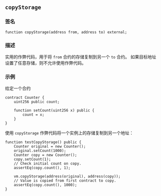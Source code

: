 ## `copyStorage`

### 签名

```solidity
function copyStorage(address from, address to) external;
```

### 描述

实用的作弊代码，用于将 `from` 合约的存储复制到另一个 `to` 合约。
如果目标地址设置了任意存储，则不允许使用作弊代码。

### 示例

给定一个合约
```solidity
contract Counter {
    uint256 public count;

    function setCount(uint256 x) public {
        count = x;
    }
}
```
使用 `copyStorage` 作弊代码将一个实例上的存储复制到另一个地址：
```solidity
function testCopyStorage() public {
    Counter original = new Counter();
    original.setCount(1000);
    Counter copy = new Counter();
    copy.setCount(1);
    // Check initial count on copy.
    assertEq(copy.count(), 1);

    vm.copyStorage(address(original), address(copy));
    // Value is copied from first contract to copy.
    assertEq(copy.count(), 1000);
}
```